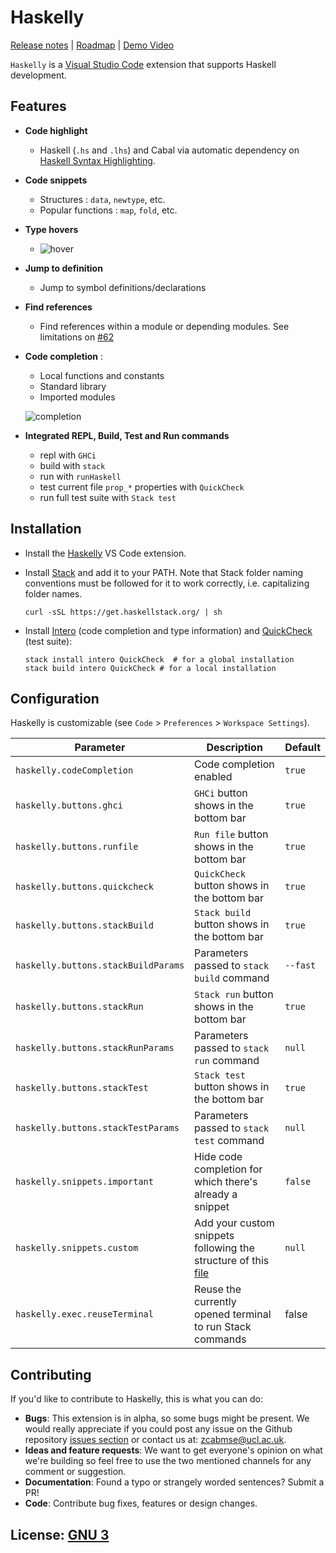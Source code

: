 # Haskelly

[Release notes](https://github.com/haskelly-dev/Haskelly/releases)  | [Roadmap](https://trello.com/b/vsMlLU4h/haskelly-features) | [Demo Video](https://www.youtube.com/watch?v=r3x64iz5xDk)

`Haskelly` is a [Visual Studio Code](https://code.visualstudio.com/) extension that supports Haskell development.

## Features

* __Code highlight__
  - Haskell (`.hs` and `.lhs`) and Cabal via automatic dependency on [Haskell Syntax Highlighting](https://marketplace.visualstudio.com/items?itemName=justusadam.language-haskell).

* __Code snippets__
  - Structures : `data`, `newtype`, etc.
  - Popular functions : `map`, `fold`, etc.


* __Type hovers__
    - ![hover](resources/hover.gif)


* __Jump to definition__
  - Jump to symbol definitions/declarations


* __Find references__
  - Find references within a module or depending modules. See limitations on [#62](https://github.com/haskelly-dev/Haskelly/issues/62)


* __Code completion__ :
    - Local functions and constants
    - Standard library
    - Imported modules

    ![completion](resources/completion.gif)


* __Integrated REPL, Build, Test and Run commands__
  - repl with `GHCi`
  - build with `stack`
  - run with `runHaskell`
  - test current file `prop_*` properties with `QuickCheck`
  - run full test suite with `Stack test`

## Installation

  * Install the [Haskelly](https://marketplace.visualstudio.com/items?itemName=UCL.haskelly) VS Code extension.

  * Install [Stack](https://www.haskellstack.org) and add it to your PATH. Note that Stack folder naming conventions must be followed for it to work correctly, i.e. capitalizing folder names.

    ```shell
    curl -sSL https://get.haskellstack.org/ | sh
    ```

  * Install [Intero](https://github.com/commercialhaskell/intero) (code completion and type information) and [QuickCheck](https://hackage.haskell.org/package/QuickCheck) (test suite):

    ```shell
    stack install intero QuickCheck  # for a global installation
    stack build intero QuickCheck # for a local installation
    ```

## Configuration

Haskelly is customizable
(see `Code` > `Preferences` > `Workspace Settings`).

| Parameter                     | Description                                     | Default  |
|----------------------------   |-------------------------------------------------|----------|
| `haskelly.codeCompletion`     | Code completion enabled                         | `true`   |  
| `haskelly.buttons.ghci`       | `GHCi` button shows in the bottom bar           | `true`   |
| `haskelly.buttons.runfile`    | `Run file` button shows in the bottom bar       | `true`   |
| `haskelly.buttons.quickcheck` | `QuickCheck` button shows in the bottom bar     | `true`   |
| `haskelly.buttons.stackBuild` | `Stack build` button shows in the bottom bar    | `true`   |
| `haskelly.buttons.stackBuildParams` | Parameters passed to `stack build` command| `--fast` |
| `haskelly.buttons.stackRun`   | `Stack run` button shows in the bottom bar      | `true`   |
| `haskelly.buttons.stackRunParams` | Parameters passed to `stack run` command    | `null`   |
| `haskelly.buttons.stackTest`  | `Stack test` button shows in the bottom bar     | `true`   |
| `haskelly.buttons.stackTestParams` | Parameters passed to `stack test` command  | `null`   |
| `haskelly.snippets.important` | Hide code completion for which there's already a snippet | `false` |
| `haskelly.snippets.custom`    | Add your custom snippets following the structure of this [file](https://github.com/haskelly-dev/Haskelly/tree/master/languages/snippets/haskell.json)| `null` |
| `haskelly.exec.reuseTerminal` | Reuse the currently opened terminal to run Stack commands | false |

## Contributing

If you'd like to contribute to Haskelly, this is what you can do:

* __Bugs__: This extension is in alpha, so some bugs might be present. We would really appreciate if you
could post any issue on the Github repository [issues section](https://github.com/haskelly-dev/Haskelly/issues) or contact us at: [zcabmse@ucl.ac.uk](mailto:zcabmse@ucl.ac.uk?Subject=Haskelly%20feedback).
* __Ideas and feature requests__: We want to get everyone's opinion on what we're building so feel free to use the two mentioned channels for any comment or suggestion.
* __Documentation__: Found a typo or strangely worded sentences? Submit a PR!
* __Code__: Contribute bug fixes, features or design changes.


## License: [GNU 3](https://github.com/haskelly-dev/Haskelly/blob/master/License.txt)
